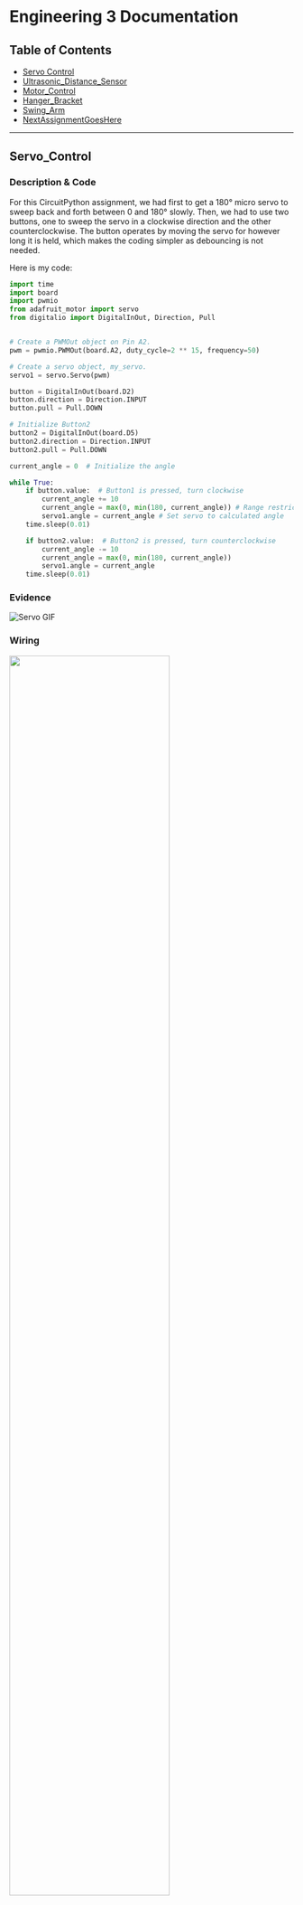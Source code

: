 # Engineering 3 Documentation 

## Table of Contents
* [Servo Control](#Servo_Control)
* [Ultrasonic_Distance_Sensor](#Ultrasonic_Distance_Sensor)
* [Motor_Control](#Motor_Control)
* [Hanger_Bracket](#Hanger_Bracket)
* [Swing_Arm](#Swing_Arm)
* [NextAssignmentGoesHere](#NextAssignment)
---

## Servo_Control

### Description & Code
For this CircuitPython assignment, we had first to get a 180° micro servo to sweep back and forth between 0 and 180° slowly. Then, we had to use two buttons, one to sweep the servo in a clockwise direction and the other counterclockwise. The button operates by moving the servo for however long it is held, which makes the coding simpler as debouncing is not needed.

Here is my code:
```python
import time
import board
import pwmio
from adafruit_motor import servo
from digitalio import DigitalInOut, Direction, Pull


# Create a PWMOut object on Pin A2.
pwm = pwmio.PWMOut(board.A2, duty_cycle=2 ** 15, frequency=50)

# Create a servo object, my_servo.
servo1 = servo.Servo(pwm)

button = DigitalInOut(board.D2)
button.direction = Direction.INPUT
button.pull = Pull.DOWN

# Initialize Button2
button2 = DigitalInOut(board.D5) 
button2.direction = Direction.INPUT
button2.pull = Pull.DOWN

current_angle = 0  # Initialize the angle

while True:
    if button.value:  # Button1 is pressed, turn clockwise
        current_angle += 10 
        current_angle = max(0, min(180, current_angle)) # Range restrict because 180 servo
        servo1.angle = current_angle # Set servo to calculated angle
    time.sleep(0.01)  

    if button2.value:  # Button2 is pressed, turn counterclockwise
        current_angle -= 10
        current_angle = max(0, min(180, current_angle))
        servo1.angle = current_angle  
    time.sleep(0.01)  
```

### Evidence
![Servo GIF](./images/servoalexis.gif)

### Wiring
<img src="./images/servowiring.png" width="75%">

### Reflection
As the first assignment intersecting Arduino wiring and CircuitPython, the task was relatively simple. I initially misunderstood the "Spicy" section as optional and made my own button configuration. In this situation, only one button was needed, and as you held the button the servo would sweep back and forth, automatically switching directions when hitting 0 or 180 degrees. Upon the comment that two buttons were needed, I still misunderstood and instead tried an overly complicated system where debouncing was needed, and by pressing the button the servo would do a full sweep in one direction. Mr. H helped me and Josh to understand the requirements, and the resulting code is much more concise and effective. 
In my second configuration, I had much trouble with using the right conditionals. I didn't realize that if you initialize the button as a pull-up resistor as in the example I was referencing, then "button.value" will return true when pressed, which is counter-intuitive to me. I also didn't realize that if you wanted to switch to a pull-down resistor, a resistor is needed, and one end must go to GND to ensure the pin is pulled down to LOW when the button is not pressed. 

## Ultrasonic_Distance_Sensor

### Description & Code
For this assignment, we had to use an HC-SRO4 (ultrasonic sensor) to measure the distance to an object an then print out that value to the serial monitor. Then, we coded the neopixel to change color based on the distance; it should turn red when the object is less than 5cm aways, and green when its above 35 cm. In between, the color should be based on the gradient below:
![Gradient](./images/Gradient.png)
Here is my code:
```python
import time
import board
import adafruit_hcsr04
import neopixel

sonar = adafruit_hcsr04.HCSR04(trigger_pin=board.D7, echo_pin=board.D6) # Init ultrasonic sensor

# Set up NeoPixel
NUMPIXELS = 1  
BRIGHTNESS = 0.2  
PIN = board.NEOPIXEL  
pixels = neopixel.NeoPixel(PIN, NUMPIXELS, brightness=BRIGHTNESS, auto_write=False)

# Mapping function to convert x from input range to corresponding value in output range
# x: value wanted to map | in_min & in_max: input range of x | out_min & out_max: output range
def map_value(x, in_min, in_max, out_min, out_max):
    return (x - in_min) * (out_max - out_min) / (in_max - in_min) + out_min

while True:
    try:
        cm = sonar.distance # receive ultrasonic distance
        print(cm)                 
        if(cm < 5): # Below 5, keep red
            pixels.fill((255, 0, 0))
        elif(cm < 20): # Blend between red and blue
            ratio = map_value(cm, 5, 20, 0, 1) #ratio of r:b
            r = int(255 * (1 - ratio))
            b = int(255 * ratio)
            pixels.fill((r, 0, b))
        elif(cm < 35): # Blend between blue and green 
            ratio = map_value(cm, 20, 35, 0, 1) #ratio of b:g
            b = int(255 * (1 - ratio))
            g = int(255 * ratio)
            pixels.fill((0, g, b))
        else: # Above 35, keep green
            pixels.fill((0, 255, 0))
        pixels.show()
    except RuntimeError:
        print("Retrying!")
    time.sleep(0.1)
```
Here's the logic of the mapping code:
1. ```(x-in_min)``` shifts the distance x so that the lower bound of the input distance range becomes 0
2. ```(out_max-out_min)/(in_max-in_min)``` calculates the scaling factor between the distance and color range; this is multiplied by the distance x to shift it into output scale
3. ```+ out_min``` shifts the value so that it starts at the lower bound of the output range

Here's the logic of the gradient code:
1. ```ratio = map_value(cm, 5, 20, 0, 1)``` calculates the mentioned scaling factor to proportionally map the distance to corresponding color
2. ```b = int(255 * ratio)``` calculates the blue value such that as the distance increases from 5 to 20, the blue intensity increases
3. ```r = int(255 * (1 - ratio))``` calculates the red value based on the opposite ratio so that as the distance increases, the red intensity increases

The gradient code works such that if cm = 5, 'ratio' will be 0 and there will be no blue, only red. If cm = 20, 'ratio' will be 1, meaning there will be no red, all blue. 

Inspiration: https://stackoverflow.com/questions/1969240/mapping-a-range-of-values-to-another

### Evidence
![Distance GIF](./images/distancegif.gif)

### Wiring
<img src="./images/UltrasonicWiring.png" alt="Ultrasonic Wiring" width="50%">

### Reflection
The wiring for the ulrasonic distance sensor was easy; only four wires directly to the metro board were needed. However, running successfull code proved much more challenging. I had a multitude of issues trying to receive data from the ultrasonic sensor. We then learned that we had to change all the libraries to be compatible with the ultrasonic sensor, changing the version from CircuitPython 8 to 7. The second part that was challenging with code was making a working NeoPixel gradient that corresponded with the distance. 
I consulted the Internet to see the best way to map values in CircuitPython. I did not find any useful built-in functions, but I did find the stackoverflow link below: 
https://stackoverflow.com/questions/1969240/mapping-a-range-of-values-to-another 
The map code function looked complicated, so I wrote some examples to help me illustrate the underlying concepts better. Essentially, we shift the input range to start at 0, multiply the new x value by the ratio of the ranges, and then shift x to start at the true output range. Gudrun also helped me understand the intuition behind the gradient, spliting it up as a red-blue gradient from 5-20 cm and a blue-green gradient from 20-35cm. 

## Motor_Control

### Description & Code
For this assignment, we had to wire up a DC motor with a 6V battery pack, transistor, and diode. Then, we had to write CircuitPython code to make the motor speed up and slow down relative to the potentiometer value. 

Here is the code to control the motor based on potentiometer value:

```python
import board
from analogio import AnalogIn
import pwmio

potentiometer = AnalogIn(board.A5) # Init potentiometer 
motor_speed_control = pwmio.PWMOut(board.D13) # Set up PWM signal

while True:
    pot_position = potentiometer.value # Read current potentiometer value
    print((pot_position))
    motor_speed_control.duty_cycle = pot_position # Adjust motors speed
```
Controlling the speed of our DC motor w/ PWM involves suppling a series of high and low pulses to the motor. The key parameter, 'duty_cycle,' defines how much of one period the signal is "high" vs low. Higher duty cycle means faster-running motor. 

### Evidence


![Distance GIF](./images/motorgif.gif)



### Wiring
<img src="./images/MotorControlWiring.png" alt="Motor Control Wiring" width="75%">
Made in Fritzing

### Reflection
The most challenging part of the assignment by far was wiring. I learned that it's better to do the wiring modularly, instead of trying to wire everything at once; for instance, the potentiometer can be treated as a separate unit both code and wiring-wise. I did not realize the Mosfet Transistor's direction mattered - I was confused to why the motor was not running. Paul helped me debug my wiring, seeing that the Mosfet was flipped. This showed me that understanding what the parts of your system does is important, instead of blindly copying wiring diagrams from the internet. Additionally, I had many issues with controlling voltage. I had heard that the DC Motors could run with 9 Volts, and assumed that this fact held in this system. However, because we have a Mosfet transistor in the circuit, we should only use 6 Volts. The burning at the bottom of the Metro board signalled to me the severe voltage issue. In the future, I should try to thoroughly understand the mechanisms of new components so that I can properly debug and wire them up. I used Fritzing instead of TinkerCAD as Fritzing has all the parts needed.


## Hanger_Bracket

### Assignment Description

In our first Onshape assignment, we had to create a hanger bracket merely from drawings, with no supplemental instructions. We had 3 views available: the top, side, and isometric view. This was also practice for me on what view to choose to start your first sketch on; because of the side looks concave while the top drawing is rectangular, it made sense to start with the side view. 

### Evidence

<table>
  <tr>
    <td>
      <img src="./images/IsometricHanger.PNG" alt="Isometric View of Hanger Bracket">
      <br>
      <i>Isometric View of Hanger Bracket</i>
    </td>
    <td>
      <img src="./images/SideHanger.PNG" alt="Side View">
      <br>
      <i>Side View</i>
    </td>
    <td>
      <img src="./images/TopHanger.PNG" alt="Top View">
      <br>
      <i>Top View</i>
    </td>
  </tr>
</table>


### Part Link 

[Link to Onshape Document](https://cvilleschools.onshape.com/documents/672906f97ae1d055cf2d3e61/w/6dadd7e2d6761cce775b5b80/e/70dd84374060117a93b911c1?renderMode=0&uiState=652d53bff175cf7850ae8bbf)

### Reflection

We had previously done multiple practice Onshape assignments based purely on drawings in Engineering II, so I felt prepared for this assignment. However, there is always room for improvement to optimally create these parts, as the test requires not only accuracy but speed. Mr. Dierolf suggested that instead of creating the entire side profile, and manually mirroring every feature, we should create half of the part and then mirror the part. This saved both time and hassle. I also practiced good modeling habits by making use of constraints instead of extraneously dimensioning. From working with Mercedes, I realized that the best method to create the hole was not to draw the circle first, and then the rectangle, but draw a rectangle symmetric around the center line and create a circle centered on the right edge. Both of us were able to create an efficient hole! I also learned how to use HTML tables to create more aesthetic image placement, as seen above. 

## Swing_Arm

### Assignment Description
This is our second Onshape assignment, where we were given 2 pages of instructions and 4 drawings to create a Swing Arm part. Reminiscent of the true Onshape exam, we were told 3 values to change the dimensions of to test the mass of two configurations of the part. This ensures that the components are constrained correctly to one another; a fact that was not true in my case for the majority of the process, unfortunately. 

Here is my main sketch, which as I described in the reflection, should've been broken up into multiple to modularize. 
<img src="./images/swingarmdrawing.PNG" width="40%">
<br>
<i>Main Swing Arm Drawing Sketch</i>

### Evidence

<table>
  <tr>
    <td>
      <img src="./images/Config1Isometric.png" alt="Config 1 Isometric">
      <br>
      <i>Config 1 Isometric</i>
    </td>
    <td>
      <img src="./images/Config1Side.png" alt="Config 1 Side">
      <br>
      <i>Config 1 Side</i>
    </td>
    <td>
      <img src="./images/Config1Bottom.png" alt="Config 1 Bottom">
      <br>
      <i>Config 1 Bottom</i>
    </td>
    <td>
      <img src="./images/Config2Isometric.png" alt="Config 2 Isometric">
      <br>
      <i>Config 2 Isometric</i>
    </td>
  </tr>
</table>


### Part Link 

[Link to Onshape Document](https://cvilleschools.onshape.com/documents/672906f97ae1d055cf2d3e61/w/6dadd7e2d6761cce775b5b80/e/70dd84374060117a93b911c1?renderMode=0&uiState=652d53bff175cf7850ae8bbf)


### Reflection
I had many difficulties with obtaining the correct mass. For the longer configuration, I eventually decided to put both my and Gudrun's into the same assembley - while not the most honorable option, I was able to see my issue: one of the legs of my arm was constrained to the diameter of the circle, instead of to the dimension B. In the future, to debug in the case when the 1st configuration is correct but the 2nd is not, I recommend checking all the places where the variables affect first. I also had an issue when checking the 2nd configuration - as seen below, changing the B dimension would cause a divet to appear in the hinge. 

The divet highlights the importance of good design practices; instead of making components needlessly interconnected, it's better to make the parts in a modular process. If I had done the circle hole on a different sketch, then the constriants wouldn't have freaked out. 

## Onshape Certification Prep Part 1 - Single Part

### Assignment Description

This first prep assignment mimics the arguably easiest portion of the Onshape certification exam, which is the single part modeling. For the assignment, we had to create a V-block. The modeling was a good practice on using variables, as the real test will ask us to modify them to see if design intent was followed properly. 

### Evidence

<table>
  <tr>
    <td>
      <img src="./images/IsometricHanger.PNG" alt="Isometric View of Hanger Bracket">
      <br>
      <i>Isometric View of Hanger Bracket</i>
    </td>
    <td>
      <img src="./images/SideHanger.PNG" alt="Side View">
      <br>
      <i>Side View</i>
    </td>
    <td>
      <img src="./images/TopHanger.PNG" alt="Top View">
      <br>
      <i>Top View</i>
    </td>
  </tr>
</table>


### Part Link 

[Link to Onshape Document](https://cvilleschools.onshape.com/documents/cd78b8fa1f4fae5e57aa9c82/w/e451815e3ceae4b1d9177709/e/d6cd4c60769dd8532e4bef87)

### Reflection

This assignment, while simple, was a good reminder that even though there are many different ways to build a part, there are methods that are much easier than others. For this assignment, I reaized I could expedite operations significantly if I built the part starting from the front view rather than the top; additionally, since the part is symmetric, I only needed to sketch the right part and I could mirror at the end for the complete structure. 
While not recommended for the actual Onshape exam, I think the best way to do the multiple iterations of these parts is through configurations. As we can't check our answers after each question and submit them at all one go, if one of our earlier iterations turns out to be incorrect, I can easily revert back to an old configuration. 

## Onshape Certification Prep Part 2 - Multi Part Studio

### Assignment Description

For further practice before our Onshape exam, we had to create a Cylinder Assembly using a multi-part studio. We were given 6 parts to model and 5 configurations to answer questions about. From Mr. Miller's hint, I know that this assignment is going to be highly similar to what we see on the exam, so I should practice this a couple times. 

### Evidence

<table>
  <tr>
    <td>
      <img src="./images/IsometricHanger.PNG" alt="Isometric View of Hanger Bracket">
      <br>
      <i>Isometric View of Hanger Bracket</i>
    </td>
    <td>
      <img src="./images/SideHanger.PNG" alt="Side View">
      <br>
      <i>Side View</i>
    </td>
    <td>
      <img src="./images/TopHanger.PNG" alt="Top View">
      <br>
      <i>Top View</i>
    </td>
  </tr>
</table>


### Part Link 

[Link to Onshape Document](https://cvilleschools.onshape.com/documents/e5f7e6c15a3166969e564087/w/e5f7d6b88446670bd7923096/e/144b3be689b086a5e61060bc?renderMode=0&uiState=6604da5a7b7d3d0f008f6560)

### Reflection

This was my first rodeo with the Boolean tool - I realized how much easier it is to use the "subtract" operation than to try to employ the "Use" tool and extrude when creating a hole in the plunger top. Additionally, I found that instead of sketching circles and extruding, using the revolve tool, even for shapes that aren't seemingly cylinders at first glance, was much neater; I ended up using 3 revolves in the project!
I also realized grouping my sketches/operations into folders was a great way to keep organized, especially in complicated structures like this. 
Gudrun taught me a useful hack: In the assembley, instead of manually creating and mating 4 instances of the bolt, since each one is spaced 90 degrees apart, I can use the Circular pattern tool and created 4 instances.
&nbsp;

## Onshape Certification Prep Part 3 - Assemblies

### Assignment Description

This assignment is meant to imitate the 3rd portion of the modeling part of the Onshape exam, which tests our assembly skills. For this model, we had to assemble a functional locking plier, with a focus on having the correct rotation of the 

### Evidence

<table>
  <tr>
    <td>
      <img src="./images/IsometricHanger.PNG" alt="Isometric View of Hanger Bracket">
      <br>
      <i>Isometric View of Hanger Bracket</i>
    </td>
    <td>
      <img src="./images/SideHanger.PNG" alt="Side View">
      <br>
      <i>Side View</i>
    </td>
    <td>
      <img src="./images/TopHanger.PNG" alt="Top View">
      <br>
      <i>Top View</i>
    </td>
  </tr>
</table>


### Part Link 

[Link to Onshape Document](https://cvilleschools.onshape.com/documents/fddbbe19126bce08a2ac4a05/w/6244426ae9e97e5905a80ac0/e/346769cba18575cac10f62ab)

### Reflection

This was my first rodeo with the Boolean tool - I realized how much easier it is to use the "subtract" operation than to try to employ the "Use" tool and extrude when creating a hole in the plunger top. Additionally, I found that instead of sketching circles and extruding, using the revolve tool, even for shapes that aren't seemingly cylinders at first glance, was much neater; I ended up using 3 revolves in the project!
I also realized grouping my sketches/operations into folders was a great way to keep organized, especially in complicated structures like this. 
Gudrun taught me a useful hack: In the assembley, instead of manually creating and mating 4 instances of the bolt, since each one is spaced 90 degrees apart, I can use the Circular pattern tool and created 4 instances spaces.
&nbsp;

## Robot Gripper

### Assignment Description

For further practice before our Onshape exam, we had to create a Cylinder Assembly using a multi-part studio. We were given 6 parts to model and 5 configurations to answer questions about. From Mr. Miller's hint, I know that this assignment is going to be highly similar to what we see on the exam, so I should practice this a couple times. 

### Evidence

<table>
  <tr>
    <td>
      <img src="./images/IsometricHanger.PNG" alt="Isometric View of Hanger Bracket">
      <br>
      <i>Isometric View of Hanger Bracket</i>
    </td>
    <td>
      <img src="./images/SideHanger.PNG" alt="Side View">
      <br>
      <i>Side View</i>
    </td>
    <td>
      <img src="./images/TopHanger.PNG" alt="Top View">
      <br>
      <i>Top View</i>
    </td>
  </tr>
</table>


### Part Link 

[Link to Onshape Document]()

### Reflection

This was my first rodeo with the Boolean tool - I realized how much easier it is to use the "subtract" operation than to try to employ the "Use" tool and extrude when creating a hole in the plunger top. Additionally, I found that instead of sketching circles and extruding, using the revolve tool, even for shapes that aren't seemingly cylinders at first glance, was much neater; I ended up using 3 revolves in the project!
I also realized grouping my sketches/operations into folders was a great way to keep organized, especially in complicated structures like this. 
Gudrun taught me a useful hack: In the assembley, instead of manually creating and mating 4 instances of the bolt, since each one is spaced 90 degrees apart, I can use the Circular pattern tool and created 4 instances spaces.

&nbsp;
## Photointerruptor

### Description & Code
Everytime the photointerruptor is triggered (optical switch activated by light blockage), I had to increment a counter and print the number to an LCD screen. I then simulated "lag" by incrementing the counter only after 4 seconds of being interrupted. 

```python
Code goes here

```

### Evidence
![Photointerruptor GIF](./images/PhotogateGIF.gif)

### Wiring

### Reflection
Both the wiring and code were intuitive for our first CircuitPython assignment of the quarter. However, I ran into an issue where the LCD would show no output. I initially thought that it had to do with the contrast settings, but adjustment did nothing. I figured out that the system did not recognize the I2C address. To overcome this, I used code from here - https://learn.adafruit.com/scanning-i2c-addresses/circuitpython - to scan for I2C addresses to find where the LCD was at, which was 0x27. This scanning code will definitely help me find the correct I2C address in future assignments. 

## Rotary Encoder & LCD

### Description & Code

For this assignment, I had to use a rotary encoder to control a menu-based traffic light, whichs menu is displayed on a LCD screen and light status is represented with the on-board NeoPixel LED. The encoder position corresponds to the cycle index of the menu items: stop, caution, and go. The LED turned red, yellow, or green depending on this menu status. 

```python
Code goes here

```

### Evidence
![Rotary Encoder GIF](./images/RotaryGIF.gif)

### Wiring

### Reflection
I remember doing this assignment last year - nevertheless, this proved to be the most difficult CircuitPython assignment so far. I ran into the same I2C issue as previous, but I was able to use the address finder to overcome that hurdle. The main obstacle was getting the menu index to iterate and output correctly. When I first printed the messages to the screen and I tried to move to the "go" option, "goution" would print out. I realized that I wasn't clearing the 2nd row when I switched states. For a workaround, I printed out the option along with 8 spaces to effectively clear the previous output. 

## Stepper Motors & Limit Switches

### Description & Code
Using a stepper motor, I had to trigger a limit switch. If the stepper motor was initially rotating clockwise, once the attached arm hit the limit switch, the stepper motor had to rotate counterclockwise. This behavior should be repeated indefinitely. 

```python
Code goes here

```

### Evidence
![Stepper Motor GIF](./images/StepperGIF.gif)

### Wiring
<img src="./images/StepperWiring.png" alt="Stepper Wiring" width="25%">
Made in Fritzing

### Reflection
I struggled with regulating the voltage properly. Perhaps because the Mac I use is weaker than the Windows Desktop, whenever I try to upload code to the Metro that is wired to something pulling high voltage, the Metro does not appear as an option to connect to. I did not realize my computer was the issue, so I tried to wire a battery pack to the Metro to provide power for the Stepper Motor. I had plugged the 9V wire to VIN and the black wire into GND. Luckily, I had not put in any batteries, as Gudrun informed me that what I had done would smoke the H-bridge.
From this assignment, I learned the trick to plug-in high voltage projects into my computer and one way not to smoke H-bridge. 

## IR Sensors

### Description & Code

Using an IR sensor, I had to change the color of the on-board NeoPixel LED. Depending on whether the IR sensor sent a HIGH (an object is near) or LOW (nothing nearby) signal, the NeoPixel LED should turn red or green, respectively. 

```python
Code goes here

```

### Evidence
![IR Sensor GIF](./images/IRGIF.gif)

### Wiring
<img src="./images/IRWiring.png" alt="IR Sensor Wiring" width="25%">
Made in Fritzing

### Reflection
Compared to the earlier assignments, coordinating the IR sensor value with the neopixel output was relatively simple. However, I ran into an annoying issue with uploading code, where I would get an error that any CircuitPython function was not found. After spending awhile tinkering with extensions, I found a work-around: I directly opened the CircuitPython directory and edited the code.py file. While I haven't figured out how to properly fix this issue, I was able to complete the assignment effectively. I found that instead of using inverse logic, I could instead classify the ir_sensor as a pull down resistor, which makes the code logic cleaner. 


## NextAssignment

### Description & Code

```python
Code goes here

```

### Evidence

### Wiring

### Reflection

